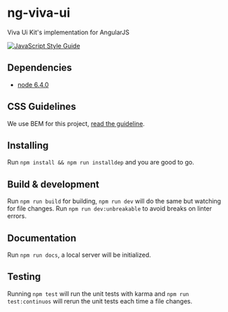 # ng-viva-ui
Viva Ui Kit's implementation for AngularJS

[![JavaScript Style Guide](https://img.shields.io/badge/code%20style-standard-brightgreen.svg)](http://standardjs.com/)

## Dependencies
- [node 6.4.0](https://nodejs.org/)

## CSS Guidelines
We use BEM for this project, [read the guideline](http://cssguidelin.es/).

## Installing
Run `npm install && npm run installdep` and you are good to go.

## Build & development
Run `npm run build` for building, `npm run dev` will do the same but watching for file changes.
Run `npm run dev:unbreakable` to avoid breaks on linter errors.

## Documentation
Run `npm run docs`, a local server will be initialized.

## Testing
Running `npm test` will run the unit tests with karma and `npm run test:continuos` will rerun the unit tests each time a file changes.
